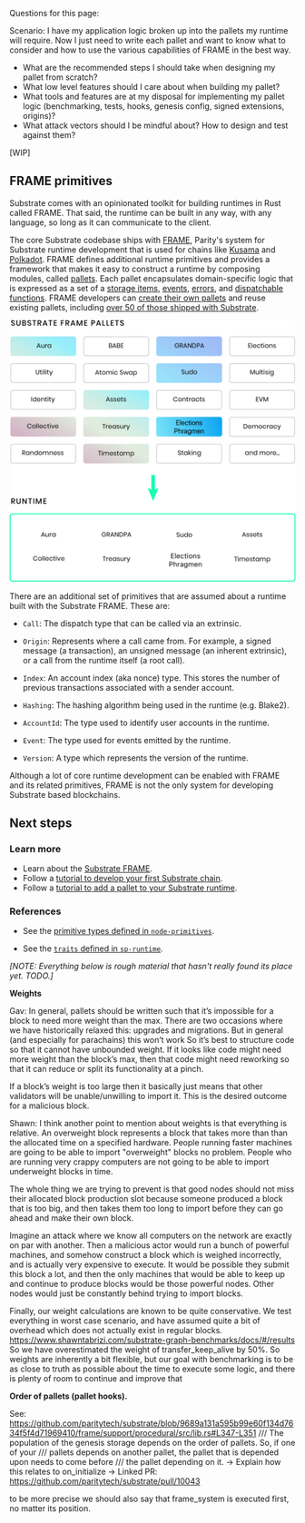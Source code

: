 Questions for this page:

Scenario: I have my application logic broken up into the pallets my runtime will require. Now I just need to write each pallet and want to know what to consider and how to use the various capabilities of FRAME in the best way.

- What are the recommended steps I should take when designing my pallet from scratch?
- What low level features should I care about when building my pallet? 
- What tools and features are at my disposal for implementing my pallet logic (benchmarking, tests, hooks, genesis config, signed extensions, origins)? 
- What attack vectors should I be mindful about? How to design and test against them?

[WIP]

## FRAME primitives

Substrate comes with an opinionated toolkit for building runtimes in Rust called FRAME.
That said, the runtime can be built in any way, with any language, so long as it can communicate to the client.

The core Substrate codebase ships with [FRAME](/v3/runtime/frame), Parity's system for Substrate runtime development that is used for chains like [Kusama](https://github.com/paritytech/polkadot/blob/master/runtime/kusama/src/lib.rs) and [Polkadot](https://github.com/paritytech/polkadot/blob/master/runtime/polkadot/src/lib.rs). 
FRAME defines additional runtime primitives and provides a framework that makes it easy to construct a runtime by composing modules, called [pallets](/v3/runtime/frame#pallets). 
Each pallet encapsulates domain-specific logic that is expressed as a set of a [storage items](/v3/runtime/storage), [events](/v3/runtime/events-and-errors), [errors](/v3/runtime/events-and-errors#errors), and [dispatchable functions](/v3/getting-started/glossary#dispatch). 
FRAME developers can [create their own pallets](/v3/runtime/frame#pallets) and reuse existing pallets, including [over 50 of those shipped with Substrate](/v3/runtime/frame#prebuilt-pallets).

![Runtime Composition](../../img/docs/concepts/frame-runtime.png)

There are an additional set of primitives that are assumed about a runtime built with the Substrate FRAME. These are:

- `Call`: The dispatch type that can be called via an extrinsic.

- `Origin`: Represents where a call came from. For example, a signed message (a transaction), an
  unsigned message (an inherent extrinsic), or a call from the runtime itself (a root call).

- `Index`: An account index (aka nonce) type. This stores the number of previous transactions
  associated with a sender account.

- `Hashing`: The hashing algorithm being used in the runtime (e.g. Blake2).

- `AccountId`: The type used to identify user accounts in the runtime.

- `Event`: The type used for events emitted by the runtime.

- `Version`: A type which represents the version of the runtime.

Although a lot of core runtime development can be enabled with FRAME and
its related primitives, FRAME is not the only system for developing
Substrate based blockchains.

## Next steps

### Learn more

- Learn about the [Substrate FRAME](/v3/runtime/frame).
- Follow a
  [tutorial to develop your first Substrate chain](/tutorials/v3/create-your-first-substrate-chain).
- Follow a [tutorial to add a pallet to your Substrate runtime](/tutorials/v3/add-a-pallet).

### References

- See the
  [primitive types defined in `node-primitives`](/rustdocs/latest/node_primitives/index.html).

- See the
  [`traits` defined in `sp-runtime`](/rustdocs/latest/sp_runtime/traits/index.html).

_[NOTE: Everything below is rough material that hasn't really found its place yet. TODO.]_

**Weights**

Gav: In general, pallets should be written such that it’s impossible for a block to need more weight than the max. There are two occasions where we have historically relaxed this: upgrades and migrations. But in general (and especially for parachains) this won’t work
So it’s best to structure code so that it cannot have unbounded weight.
If it looks like code might need more weight than the block’s max, then that code might need reworking so that it can reduce or split its functionality at a pinch.
 
If a block’s weight is too large then it basically just means that other validators will be unable/unwilling to import it.
This is the desired outcome for a malicious block.
 
Shawn: I think another point to mention about weights is that everything is relative. An overweight block represents a block that takes more than than the allocated time on a specified hardware. People running faster machines are going to be able to import "overweight" blocks no problem. People who are running very crappy computers are not going to be able to import underweight blocks in time.
 
The whole thing we are trying to prevent is that good nodes should not miss their allocated block production slot because someone produced a block that is too big, and then takes them too long to import before they can go ahead and make their own block.
 
Imagine an attack where we know all computers on the network are exactly on par with another. Then a malicious actor would run a bunch of powerful machines, and somehow construct a block which is weighed incorrectly, and is actually very expensive to execute. It would be possible they submit this block a lot, and then the only machines that would be able to keep up and continue to produce blocks would be those powerful nodes. Other nodes would just be constantly behind trying to import blocks.
 
Finally, our weight calculations are known to be quite conservative. We test everything in worst case scenario, and have assumed quite a bit of overhead which does not actually exist in regular blocks. https://www.shawntabrizi.com/substrate-graph-benchmarks/docs/#/results
So we have overestimated the weight of transfer_keep_alive by 50%.
So weights are inherently a bit flexible, but our goal with benchmarking is to be as close to truth as possible about the time to execute some logic, and there is plenty of room to continue and improve that

**Order of pallets (pallet hooks).**

See: https://github.com/paritytech/substrate/blob/9689a131a595b99e60f134d7634f5f4d71969410/frame/support/procedural/src/lib.rs#L347-L351 
/// The population of the genesis storage depends on the order of pallets. So, if one of your
/// pallets depends on another pallet, the pallet that is depended upon needs to come before
/// the pallet depending on it.
→ Explain how this relates to on_initialize
→ Linked PR: https://github.com/paritytech/substrate/pull/10043 
 
to be more precise we should also say that frame_system is executed first, no matter its position.
